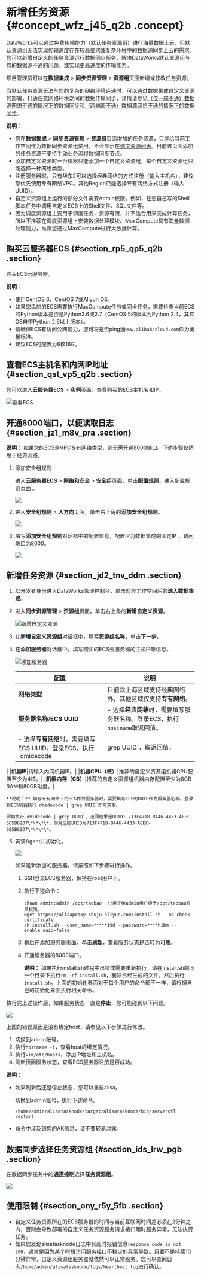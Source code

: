 # 新增任务资源 {#concept_wfz_j45_q2b .concept}

DataWorks可以通过免费传输能力（默认任务资源组）进行海量数据上云，但默认资源组无法实现传输速度存在较高要求或复杂环境中的数据源同步上云的需求。您可以新增自定义的任务资源运行数据同步任务，解决DataWorks默认资源组与您的数据源不通的问题，或实现更高速度的传输能力。

项目管理员可以在**数据集成** \> **同步资源管理** \> **资源组**页面新增或修改任务资源。

当默认任务资源无法与您的复杂的网络环境连通时，可以通过数据集成自定义资源的部署，打通任意网络环境之间的数据传输同步，详情请参见[（仅一端不通）数据源网络不通的情况下的数据同步](intl.zh-CN/使用指南/数据集成/最佳实践/（一端不通）数据源网络不通的情况下的数据同步.md#)和[（两端都不通）数据源网络不通的情况下的数据同步](intl.zh-CN/使用指南/数据集成/最佳实践/（两端不通）数据源网络不通的情况下的数据同步.md#)。

**说明：** 

-   您在**数据集成** \> **同步资源管理** \> **资源组**页面增加的任务资源，只能给当前工作空间作为数据同步资源组使用，不会显示在[调度资源列表](intl.zh-CN/使用指南/管理控制台/资源列表.md#)。目前该页面添加的任务资源不支持手动业务流程数据同步节点。
-   添加自定义资源时一台机器只能添加一个自定义资源组，每个自定义资源组只能选择一种网络类型。
-   注册服务器时，只有华东2可以选择经典网络的方式注册（输入主机名），建议您优先使用专有网络VPC。其他Region只能选择专有网络方式注册（输入UUID）。
-   自定义资源组上运行的部分文件需要Admin权限。例如，在您自己写的Shell脚本任务中调用自定义ECS上的Shell文件、SQL文件等。
-   因为调度资源组主要用于调度任务，资源有限，并不适合用来完成计算任务，所以不推荐在调度资源组上安装数据处理模块。MaxCompute具有海量数据处理能力，推荐您通过MaxCompute进行大数据计算。

## 购买云服务器ECS {#section_rp5_qp5_q2b .section}

购买ECS云服务器。

**说明：** 

-   使用CentOS 6、CentOS 7或Aliyun OS。
-   如果您添加的ECS需要执行MaxCompute任务或同步任务，需要检查当前ECS的Python版本是否是Python2.6或2.7（CentOS 5的版本为Python 2.4，其它OS自带Python 2.6以上版本）。
-   请确保ECS有访问公网能力，您可将是否ping通`www.alibabacloud.com`作为衡量标准。
-   建议ECS的配置为8核16G。

## 查看ECS主机名和内网IP地址 {#section_qst_vp5_q2b .section}

您可以进入**云服务器ECS** \> **实例**页面，查看购买的ECS主机名和IP。

![查看ECS](http://static-aliyun-doc.oss-cn-hangzhou.aliyuncs.com/assets/img/16266/15676144968542_zh-CN.png)

## 开通8000端口，以便读取日志 {#section_jz1_m8v_pra .section}

**说明：** 如果您的ECS是VPC专有网络类型，则无需开通8000端口。下述步骤仅适用于经典网络。

1.  添加安全组规则

    进入**云服务器ECS** \> **网络和安全** \> **安全组**页面，单击**配置规则**，进入配置规则页面 。

    ![](http://static-aliyun-doc.oss-cn-hangzhou.aliyuncs.com/assets/img/16266/15676144978543_zh-CN.png)

2.  进入**安全组规则** \> **入方向**页面，单击右上角的**添加安全组规则**。

    ![](http://static-aliyun-doc.oss-cn-hangzhou.aliyuncs.com/assets/img/16266/15676144978544_zh-CN.png)

3.  填写**添加安全组规则**对话框中的配置信息，配置IP为数据集成的固定IP ，访问端口为8000。

    ![](http://static-aliyun-doc.oss-cn-hangzhou.aliyuncs.com/assets/img/16266/15676144978545_zh-CN.png)


## 新增任务资源 {#section_jd2_tnv_ddm .section}

1.  以开发者身份进入DataWorks管理控制台，单击对应工作空间后的**进入数据集成**。
2.  进入**同步资源管理** \> **资源组**页面，单击右上角的**新增自定义资源**。

    ![新增自定义资源](http://static-aliyun-doc.oss-cn-hangzhou.aliyuncs.com/assets/img/16266/15676144978546_zh-CN.png)

3.  在**新增自定义资源组**对话框中，填写**资源组名称**，单击**下一步**。
4.  在**添加服务器**对话框中，填写购买的ECS云服务器的主机IP等信息。

    ![添加服务器](http://static-aliyun-doc.oss-cn-hangzhou.aliyuncs.com/assets/img/16266/15676144978547_zh-CN.png)

    |配置|说明|
    |--|--|
    |**网络类型**|目前除上海区域支持经典网络外，其他区域仅支持**专有网络**。|
    |**服务器名称**/**ECS UUID**|     -   选择**经典网络**时，需要填写服务器名称。登录ECS，执行`hostname`取返回值。
    -   选择**专有网络**时，需要填写ECS UUID。登录ECS，执行`dmidecode | grep UUID`，取返回值。
 |
    |**机器IP**|请输入内网机器IP。|
    |**机器CPU（核）**|推荐的自定义资源组机器CPU配置至少为4核。|
    |**机器内存（GB）**|推荐的自定义资源组机器内存配置至少为8GB RAM和80GB磁盘。|

    **说明：** 填写专有网络下的ECS作为服务器时，需要填写ECS的UUID作为服务器名称。登录到ECS机器执行`dmidecode | grep UUID`即可获取。

    例如执行`dmidecode | grep UUID`，返回结果是UUID: 713F4718-8446-4433-A8EC-6B5B62D7\*\*\*\*，则对应的UUID为713F4718-8446-4433-A8EC-6B5B62D7\*\*\*\*。

5.  安装Agent并初始化。

    ![](http://static-aliyun-doc.oss-cn-hangzhou.aliyuncs.com/assets/img/16266/15676144978551_zh-CN.png)

    如果是新添加的服务器，请按照如下步骤进行操作。

    1.  SSH登录ECS服务器，保持在root用户下。
    2.  执行下述命令：

        ``` {#codeblock_dyz_s5j_7bd}
        chown admin:admin /opt/taobao  //用于给admin用户授予/opt/taobao目录权限。
        wget https://alisaproxy.shuju.aliyun.com/install.sh --no-check-certificate
        sh install.sh --user_name=*****19d --password=****h1bm --enable_uuid=false
        ```

    3.  稍后在添加服务器页面，单击**刷新**，查看服务状态是否转为**可用**。
    4.  开通服务器的8000端口。

        **说明：** 如果执行install.sh过程中出错或需要重新执行，请在install.sh的同一个目录下执行`rm –rf install.sh`，删除已经生成的文件。然后执行`install.sh`。上面的初始化界面对于每个用户的命令都不一样，请根据自己的初始化界面执行相关命令。


执行完上述操作后，如果服务状态一直是**停止**，您可能碰到以下问题。

![](http://static-aliyun-doc.oss-cn-hangzhou.aliyuncs.com/assets/img/16266/15676144978558_zh-CN.png)

上图的错误原因是没有绑定host，请参见以下步骤进行修改。

1.  切换到admin账号。
2.  执行`hostname -i`，查看host的绑定情况。
3.  执行`vim/etc/hosts`，添加IP地址和主机名。
4.  刷新页面服务状态，查看ECS服务器注册是否成功。

**说明：** 

-   如果刷新后还是停止状态，您可以重启alisa。

    切换到admin账号，执行下述命令。

    ``` {#codeblock_ber_oq8_5cf}
    /home/admin/alisatasknode/target/alisatasknode/bin/serverctl restart
    ```

-   命令中涉及到您的AK信息，请不要轻易泄露。

## 数据同步选择任务资源组 {#section_ids_lrw_pgb .section}

在数据同步任务中的**通道控制**选择**任务资源组**。

![](http://static-aliyun-doc.oss-cn-hangzhou.aliyuncs.com/assets/img/16266/156761449738326_zh-CN.png)

## 使用限制 {#section_ony_r5y_5fb .section}

-   自定义任务资源所在的ECS服务器的时间与当前互联网时间差必须在2分钟之内，否则会导致部署的自定义任务资源服务请求接口超时服务异常，无法执行任务。
-   如果您发现alisatasknode日志中有超时报错信息`response code is not 200`，通常是因为某个时段访问服务接口不稳定的异常导致。只要不是持续10分钟异常，自定义资源组服务器就依然可以正常服务。您可以查阅日志`/home/admin/alisatasknode/logs/heartbeat.log`进行确认。

